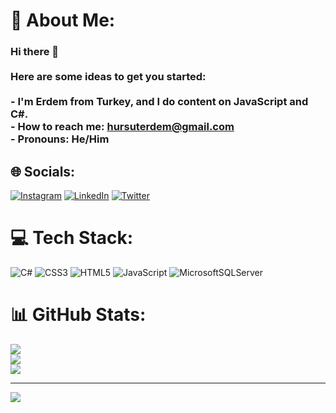 # 💫 About Me:
###  Hi there 👋<br><br>Here are some ideas to get you started:<br><br>- I'm Erdem from Turkey, and I do content on JavaScript and C#.<br>- How to reach me: hursuterdem@gmail.com<br>- Pronouns: He/Him


## 🌐 Socials:
[![Instagram](https://img.shields.io/badge/Instagram-%23E4405F.svg?logo=Instagram&logoColor=white)](https://instagram.com/erdem.efendioglu) [![LinkedIn](https://img.shields.io/badge/LinkedIn-%230077B5.svg?logo=linkedin&logoColor=white)](https://linkedin.com/in/erdemhursutefendioglu) [![Twitter](https://img.shields.io/badge/Twitter-%231DA1F2.svg?logo=Twitter&logoColor=white)](https://twitter.com/ErdemEfendioglu) 

# 💻 Tech Stack:
![C#](https://img.shields.io/badge/c%23-%23239120.svg?style=plastic&logo=c-sharp&logoColor=white) ![CSS3](https://img.shields.io/badge/css3-%231572B6.svg?style=plastic&logo=css3&logoColor=white) ![HTML5](https://img.shields.io/badge/html5-%23E34F26.svg?style=plastic&logo=html5&logoColor=white) ![JavaScript](https://img.shields.io/badge/javascript-%23323330.svg?style=plastic&logo=javascript&logoColor=%23F7DF1E) ![MicrosoftSQLServer](https://img.shields.io/badge/Microsoft%20SQL%20Sever-CC2927?style=plastic&logo=microsoft%20sql%20server&logoColor=white)
# 📊 GitHub Stats:
![](https://github-readme-stats.vercel.app/api?username=ErdyEe&theme=dark&hide_border=false&include_all_commits=true&count_private=true)<br/>
![](https://github-readme-streak-stats.herokuapp.com/?user=ErdyEe&theme=dark&hide_border=false)<br/>
![](https://github-readme-stats.vercel.app/api/top-langs/?username=ErdyEe&theme=dark&hide_border=false&include_all_commits=true&count_private=true&layout=compact)

---
[![](https://visitcount.itsvg.in/api?id=ErdyEe&icon=0&color=0)](https://visitcount.itsvg.in)

<!-- Proudly created with GPRM ( https://gprm.itsvg.in ) -->
